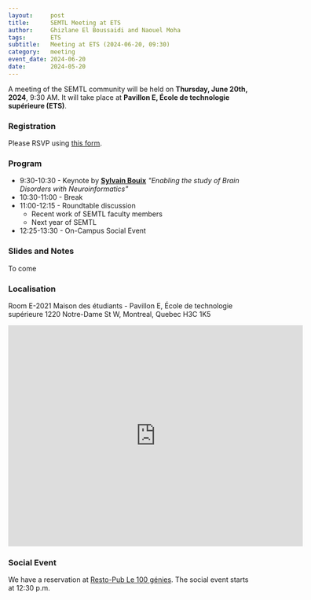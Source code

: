 ```yaml
---
layout:     post
title:      SEMTL Meeting at ETS
author:     Ghizlane El Boussaidi and Naouel Moha
tags: 		ETS
subtitle:  	Meeting at ETS (2024-06-20, 09:30)
category:   meeting
event_date: 2024-06-20
date:       2024-05-20
---
```


A meeting of the SEMTL community will be held on **Thursday, June 20th, 2024**, 9:30 AM. It will take place at **Pavillon E, École de technologie supérieure (ETS)**.

### Registration

Please RSVP using [this form](https://docs.google.com/spreadsheets/d/1fG5uRQbvPufsGLUAnelnuzTSneUVe6L1RDAD7ZTWeIE/edit?usp=sharing).

### Program

*	9:30-10:30 - Keynote by [**Sylvain Bouix**](https://sbouix.github.io/) *"Enabling the study of Brain Disorders with Neuroinformatics"*
*	10:30-11:00 - Break
* 11:00-12:15 - Roundtable discussion
  *  Recent work of SEMTL faculty members
  *  Next year of SEMTL
*	12:25-13:30 - On-Campus Social Event 

### Slides and Notes

To come

### Localisation

Room E-2021
Maison des étudiants - Pavillon E, École de technologie supérieure
1220 Notre-Dame St W, Montreal, Quebec H3C 1K5

<iframe src="https://www.google.com/maps/embed?pb=!1m18!1m12!1m3!1d5593.590684229218!2d-73.56617672408225!3d45.49406587107455!2m3!1f0!2f0!3f0!3m2!1i1024!2i768!4f13.1!3m3!1m2!1s0x4cc91a60d1fe7b35%3A0x1854b73cf08bb3e!2s1220%20Notre-Dame%20St%20W%2C%20Montreal%2C%20QC%20H3C%201K5!5e0!3m2!1sen!2sca!4v1716580466859!5m2!1sen!2sca" width="600" height="450" style="border:0;" allowfullscreen="" loading="lazy" referrerpolicy="no-referrer-when-downgrade"></iframe>

### Social Event

We have a reservation at [Resto-Pub Le 100 génies](https://goo.gl/maps/RAFCocnZ2RGtwwWj9). The social event starts at 12:30 p.m.

